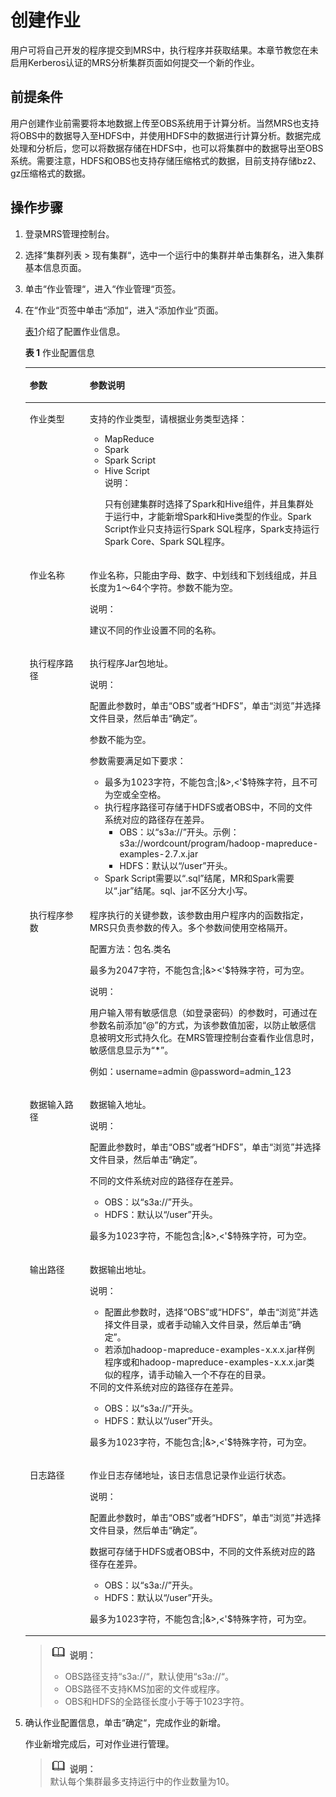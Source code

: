 # 创建作业<a name="ZH-CN_TOPIC_0060590045"></a>

用户可将自己开发的程序提交到MRS中，执行程序并获取结果。本章节教您在未启用Kerberos认证的MRS分析集群页面如何提交一个新的作业。

## 前提条件<a name="zh-cn_topic_0012808240_section2335951116026"></a>

用户创建作业前需要将本地数据上传至OBS系统用于计算分析。当然MRS也支持将OBS中的数据导入至HDFS中，并使用HDFS中的数据进行计算分析。数据完成处理和分析后，您可以将数据存储在HDFS中，也可以将集群中的数据导出至OBS系统。需要注意，HDFS和OBS也支持存储压缩格式的数据，目前支持存储bz2、gz压缩格式的数据。

## 操作步骤<a name="zh-cn_topic_0012808240_zh-cn_topic_0012807343_section56570152103954"></a>

1.  登录MRS管理控制台。
2.  选择“集群列表 \> 现有集群“，选中一个运行中的集群并单击集群名，进入集群基本信息页面。
3.  单击“作业管理“，进入“作业管理“页签。
4.  在“作业“页签中单击“添加“，进入“添加作业“页面。

    [表1](#zh-cn_topic_0012808240_zh-cn_topic_0012807343_table2007281095546)介绍了配置作业信息。 

    **表 1**  作业配置信息

    <a name="zh-cn_topic_0012808240_zh-cn_topic_0012807343_table2007281095546"></a>
    <table><thead align="left"><tr id="zh-cn_topic_0012808240_zh-cn_topic_0012807343_row2385663595546"><th class="cellrowborder" valign="top" width="20%" id="mcps1.2.3.1.1"><p id="zh-cn_topic_0012808240_zh-cn_topic_0012807343_p5333928795546"><a name="zh-cn_topic_0012808240_zh-cn_topic_0012807343_p5333928795546"></a><a name="zh-cn_topic_0012808240_zh-cn_topic_0012807343_p5333928795546"></a>参数</p>
    </th>
    <th class="cellrowborder" valign="top" width="80%" id="mcps1.2.3.1.2"><p id="zh-cn_topic_0012808240_zh-cn_topic_0012807343_p2551498795546"><a name="zh-cn_topic_0012808240_zh-cn_topic_0012807343_p2551498795546"></a><a name="zh-cn_topic_0012808240_zh-cn_topic_0012807343_p2551498795546"></a>参数说明</p>
    </th>
    </tr>
    </thead>
    <tbody><tr id="zh-cn_topic_0012808240_zh-cn_topic_0012807343_row5344809695546"><td class="cellrowborder" valign="top" width="20%" headers="mcps1.2.3.1.1 "><p id="zh-cn_topic_0012808240_zh-cn_topic_0012807343_p3432854295546"><a name="zh-cn_topic_0012808240_zh-cn_topic_0012807343_p3432854295546"></a><a name="zh-cn_topic_0012808240_zh-cn_topic_0012807343_p3432854295546"></a>作业类型</p>
    </td>
    <td class="cellrowborder" valign="top" width="80%" headers="mcps1.2.3.1.2 "><p id="zh-cn_topic_0012808240_zh-cn_topic_0012807343_p19187781102343"><a name="zh-cn_topic_0012808240_zh-cn_topic_0012807343_p19187781102343"></a><a name="zh-cn_topic_0012808240_zh-cn_topic_0012807343_p19187781102343"></a>支持的作业类型，请根据业务类型选择：</p>
    <a name="zh-cn_topic_0012808240_zh-cn_topic_0012807343_ul16035663102539"></a><a name="zh-cn_topic_0012808240_zh-cn_topic_0012807343_ul16035663102539"></a><ul id="zh-cn_topic_0012808240_zh-cn_topic_0012807343_ul16035663102539"><li>MapReduce</li><li>Spark</li><li>Spark Script</li><li>Hive Script<div class="note" id="zh-cn_topic_0012808240_note6412416195513"><a name="zh-cn_topic_0012808240_note6412416195513"></a><a name="zh-cn_topic_0012808240_note6412416195513"></a><span class="notetitle"> 说明： </span><div class="notebody"><p id="zh-cn_topic_0012808240_p1413716175517"><a name="zh-cn_topic_0012808240_p1413716175517"></a><a name="zh-cn_topic_0012808240_p1413716175517"></a>只有创建集群时选择了Spark和Hive组件，并且集群处于运行中，才能新增Spark和Hive类型的作业。Spark Script作业只支持运行Spark SQL程序，Spark支持运行Spark Core、Spark SQL程序。</p>
    </div></div>
    </li></ul>
    </td>
    </tr>
    <tr id="zh-cn_topic_0012808240_zh-cn_topic_0012807343_row6100983695546"><td class="cellrowborder" valign="top" width="20%" headers="mcps1.2.3.1.1 "><p id="zh-cn_topic_0012808240_zh-cn_topic_0012807343_p4284970295546"><a name="zh-cn_topic_0012808240_zh-cn_topic_0012807343_p4284970295546"></a><a name="zh-cn_topic_0012808240_zh-cn_topic_0012807343_p4284970295546"></a>作业名称</p>
    </td>
    <td class="cellrowborder" valign="top" width="80%" headers="mcps1.2.3.1.2 "><p id="zh-cn_topic_0012808240_zh-cn_topic_0012807343_p4725704311292"><a name="zh-cn_topic_0012808240_zh-cn_topic_0012807343_p4725704311292"></a><a name="zh-cn_topic_0012808240_zh-cn_topic_0012807343_p4725704311292"></a>作业名称，只能由字母、数字、中划线和下划线组成，并且长度为1～64个字符。参数不能为空。</p>
    <div class="note" id="zh-cn_topic_0012808240_zh-cn_topic_0012807343_note2266020411292"><a name="zh-cn_topic_0012808240_zh-cn_topic_0012807343_note2266020411292"></a><a name="zh-cn_topic_0012808240_zh-cn_topic_0012807343_note2266020411292"></a><span class="notetitle"> 说明： </span><div class="notebody"><p id="zh-cn_topic_0012808240_zh-cn_topic_0012807343_p261524611292"><a name="zh-cn_topic_0012808240_zh-cn_topic_0012807343_p261524611292"></a><a name="zh-cn_topic_0012808240_zh-cn_topic_0012807343_p261524611292"></a>建议不同的作业设置不同的名称。</p>
    </div></div>
    </td>
    </tr>
    <tr id="zh-cn_topic_0012808240_zh-cn_topic_0012807343_row2657626495546"><td class="cellrowborder" valign="top" width="20%" headers="mcps1.2.3.1.1 "><p id="zh-cn_topic_0012808240_zh-cn_topic_0012807343_p4239557514273"><a name="zh-cn_topic_0012808240_zh-cn_topic_0012807343_p4239557514273"></a><a name="zh-cn_topic_0012808240_zh-cn_topic_0012807343_p4239557514273"></a>执行程序路径</p>
    </td>
    <td class="cellrowborder" valign="top" width="80%" headers="mcps1.2.3.1.2 "><p id="zh-cn_topic_0012808240_p655627719565"><a name="zh-cn_topic_0012808240_p655627719565"></a><a name="zh-cn_topic_0012808240_p655627719565"></a>执行程序Jar包地址。</p>
    <div class="note" id="note15626919144040"><a name="note15626919144040"></a><a name="note15626919144040"></a><span class="notetitle"> 说明： </span><div class="notebody"><p id="p54260708144042"><a name="p54260708144042"></a><a name="p54260708144042"></a>配置此参数时，单击<span class="uicontrol" id="uicontrol6056146216954"><a name="uicontrol6056146216954"></a><a name="uicontrol6056146216954"></a>“OBS”</span>或者<span class="uicontrol" id="uicontrol5704314216958"><a name="uicontrol5704314216958"></a><a name="uicontrol5704314216958"></a>“HDFS”</span>，单击<span class="uicontrol" id="uicontrol877241154718"><a name="uicontrol877241154718"></a><a name="uicontrol877241154718"></a>“浏览”</span>并选择文件目录，然后单击<span class="uicontrol" id="uicontrol37405571154735"><a name="uicontrol37405571154735"></a><a name="uicontrol37405571154735"></a>“确定”</span>。</p>
    </div></div>
    <p id="p43404015161033"><a name="p43404015161033"></a><a name="p43404015161033"></a>参数不能为空。</p>
    <p id="p52747342161040"><a name="p52747342161040"></a><a name="p52747342161040"></a>参数需要满足如下要求：</p>
    <a name="zh-cn_topic_0012808240_ul1375493195654"></a><a name="zh-cn_topic_0012808240_ul1375493195654"></a><ul id="zh-cn_topic_0012808240_ul1375493195654"><li>最多为1023字符，不能包含;|&amp;&gt;,&lt;'$特殊字符，且不可为空或全空格。</li><li>执行程序路径可存储于HDFS或者OBS中，不同的文件系统对应的路径存在差异。<a name="zh-cn_topic_0012808240_ul56833471484"></a><a name="zh-cn_topic_0012808240_ul56833471484"></a><ul id="zh-cn_topic_0012808240_ul56833471484"><li>OBS：以<span class="parmvalue" id="zh-cn_topic_0012808240_parmvalue15615586113316"><a name="zh-cn_topic_0012808240_parmvalue15615586113316"></a><a name="zh-cn_topic_0012808240_parmvalue15615586113316"></a>“s3a://”</span>开头。示例：s3a://wordcount/program/hadoop-mapreduce-examples-2.7.x.jar</li><li>HDFS：默认以<span class="parmvalue" id="zh-cn_topic_0012808240_parmvalue5002226915745"><a name="zh-cn_topic_0012808240_parmvalue5002226915745"></a><a name="zh-cn_topic_0012808240_parmvalue5002226915745"></a>“/user”</span>开头。</li></ul>
    </li><li>Spark Script需要以<span class="parmvalue" id="zh-cn_topic_0012808240_parmvalue3709601695914"><a name="zh-cn_topic_0012808240_parmvalue3709601695914"></a><a name="zh-cn_topic_0012808240_parmvalue3709601695914"></a>“.sql”</span>结尾，MR和Spark需要以<span class="parmvalue" id="zh-cn_topic_0012808240_parmvalue940908595918"><a name="zh-cn_topic_0012808240_parmvalue940908595918"></a><a name="zh-cn_topic_0012808240_parmvalue940908595918"></a>“.jar”</span>结尾。sql、jar不区分大小写。</li></ul>
    </td>
    </tr>
    <tr id="zh-cn_topic_0012808240_zh-cn_topic_0012807343_row2817879495546"><td class="cellrowborder" valign="top" width="20%" headers="mcps1.2.3.1.1 "><p id="zh-cn_topic_0012808240_zh-cn_topic_0012807343_p5436557014273"><a name="zh-cn_topic_0012808240_zh-cn_topic_0012807343_p5436557014273"></a><a name="zh-cn_topic_0012808240_zh-cn_topic_0012807343_p5436557014273"></a>执行程序参数</p>
    </td>
    <td class="cellrowborder" valign="top" width="80%" headers="mcps1.2.3.1.2 "><p id="zh-cn_topic_0012807343_p33862476113321"><a name="zh-cn_topic_0012807343_p33862476113321"></a><a name="zh-cn_topic_0012807343_p33862476113321"></a>程序执行的关键参数，该参数由用户程序内的函数指定，MRS只负责参数的传入。多个参数间使用空格隔开。</p>
    <p id="p58090845151057"><a name="p58090845151057"></a><a name="p58090845151057"></a>配置方法：包名.类名</p>
    <p id="zh-cn_topic_0012807343_p4153501114273"><a name="zh-cn_topic_0012807343_p4153501114273"></a><a name="zh-cn_topic_0012807343_p4153501114273"></a>最多为2047字符，不能包含;|&amp;&gt;&lt;'$特殊字符，可为空。</p>
    <div class="note" id="note62371709174814"><a name="note62371709174814"></a><a name="note62371709174814"></a><span class="notetitle"> 说明： </span><div class="notebody"><p id="p20521095174814"><a name="p20521095174814"></a><a name="p20521095174814"></a>用户输入带有敏感信息（如登录密码）的参数时，可通过在参数名前添加“@”的方式，为该参数值加密，以防止敏感信息被明文形式持久化。在MRS管理控制台查看作业信息时，敏感信息显示为“*”。</p>
    <p id="p1265001117571"><a name="p1265001117571"></a><a name="p1265001117571"></a>例如：username=admin @password=admin_123</p>
    </div></div>
    </td>
    </tr>
    <tr id="zh-cn_topic_0012808240_zh-cn_topic_0012807343_row1057507495546"><td class="cellrowborder" valign="top" width="20%" headers="mcps1.2.3.1.1 "><p id="zh-cn_topic_0012808240_zh-cn_topic_0012807343_p4034582114273"><a name="zh-cn_topic_0012808240_zh-cn_topic_0012807343_p4034582114273"></a><a name="zh-cn_topic_0012808240_zh-cn_topic_0012807343_p4034582114273"></a>数据输入路径</p>
    </td>
    <td class="cellrowborder" valign="top" width="80%" headers="mcps1.2.3.1.2 "><p id="zh-cn_topic_0012808240_zh-cn_topic_0012807343_p58342063113324"><a name="zh-cn_topic_0012808240_zh-cn_topic_0012807343_p58342063113324"></a><a name="zh-cn_topic_0012808240_zh-cn_topic_0012807343_p58342063113324"></a>数据输入地址。</p>
    <div class="note" id="note58231570161243"><a name="note58231570161243"></a><a name="note58231570161243"></a><span class="notetitle"> 说明： </span><div class="notebody"><p id="p44534713161244"><a name="p44534713161244"></a><a name="p44534713161244"></a>配置此参数时，单击<span class="uicontrol" id="uicontrol65268103161244"><a name="uicontrol65268103161244"></a><a name="uicontrol65268103161244"></a>“OBS”</span>或者<span class="uicontrol" id="uicontrol50542015161244"><a name="uicontrol50542015161244"></a><a name="uicontrol50542015161244"></a>“HDFS”</span>，单击<span class="uicontrol" id="uicontrol52224956161244"><a name="uicontrol52224956161244"></a><a name="uicontrol52224956161244"></a>“浏览”</span>并选择文件目录，然后单击<span class="uicontrol" id="uicontrol262557161244"><a name="uicontrol262557161244"></a><a name="uicontrol262557161244"></a>“确定”</span>。</p>
    </div></div>
    <div class="p" id="zh-cn_topic_0012808240_p6028322915823"><a name="zh-cn_topic_0012808240_p6028322915823"></a><a name="zh-cn_topic_0012808240_p6028322915823"></a>不同的文件系统对应的路径存在差异。<a name="zh-cn_topic_0012808240_ul1668690715439"></a><a name="zh-cn_topic_0012808240_ul1668690715439"></a><ul id="zh-cn_topic_0012808240_ul1668690715439"><li>OBS：以<span class="parmvalue" id="parmvalue13446514151947"><a name="parmvalue13446514151947"></a><a name="parmvalue13446514151947"></a>“s3a://”</span>开头。</li><li>HDFS：默认以<span class="parmvalue" id="zh-cn_topic_0012808240_parmvalue2499739115713"><a name="zh-cn_topic_0012808240_parmvalue2499739115713"></a><a name="zh-cn_topic_0012808240_parmvalue2499739115713"></a>“/user”</span>开头。</li></ul>
    </div>
    <p id="zh-cn_topic_0012808240_zh-cn_topic_0012807343_p1842153414273"><a name="zh-cn_topic_0012808240_zh-cn_topic_0012807343_p1842153414273"></a><a name="zh-cn_topic_0012808240_zh-cn_topic_0012807343_p1842153414273"></a>最多为1023字符，不能包含;|&amp;&gt;,&lt;'$特殊字符，可为空。</p>
    </td>
    </tr>
    <tr id="zh-cn_topic_0012808240_zh-cn_topic_0012807343_row6353631095546"><td class="cellrowborder" valign="top" width="20%" headers="mcps1.2.3.1.1 "><p id="zh-cn_topic_0012808240_zh-cn_topic_0012807343_p752552114273"><a name="zh-cn_topic_0012808240_zh-cn_topic_0012807343_p752552114273"></a><a name="zh-cn_topic_0012808240_zh-cn_topic_0012807343_p752552114273"></a>输出路径</p>
    </td>
    <td class="cellrowborder" valign="top" width="80%" headers="mcps1.2.3.1.2 "><p id="zh-cn_topic_0012808240_zh-cn_topic_0012807343_p58879755113122"><a name="zh-cn_topic_0012808240_zh-cn_topic_0012807343_p58879755113122"></a><a name="zh-cn_topic_0012808240_zh-cn_topic_0012807343_p58879755113122"></a>数据输出地址。</p>
    <div class="note" id="note12918618161337"><a name="note12918618161337"></a><a name="note12918618161337"></a><span class="notetitle"> 说明： </span><div class="notebody"><a name="ul1637410244522"></a><a name="ul1637410244522"></a><ul id="ul1637410244522"><li>配置此参数时，选择<span class="uicontrol" id="uicontrol23741024125214"><a name="uicontrol23741024125214"></a><a name="uicontrol23741024125214"></a>“OBS”</span>或<span class="uicontrol" id="uicontrol17374112412529"><a name="uicontrol17374112412529"></a><a name="uicontrol17374112412529"></a>“HDFS”</span>，单击<span class="uicontrol" id="uicontrol173741724145216"><a name="uicontrol173741724145216"></a><a name="uicontrol173741724145216"></a>“浏览”</span>并选择文件目录，或者手动输入文件目录，然后单击<span class="uicontrol" id="uicontrol43744241528"><a name="uicontrol43744241528"></a><a name="uicontrol43744241528"></a>“确定”</span>。</li><li>若添加hadoop-mapreduce-examples-x.x.x.jar样例程序或和hadoop-mapreduce-examples-x.x.x.jar类似的程序，请手动输入一个不存在的目录。</li></ul>
    </div></div>
    <div class="p" id="zh-cn_topic_0012808240_p60582415151053"><a name="zh-cn_topic_0012808240_p60582415151053"></a><a name="zh-cn_topic_0012808240_p60582415151053"></a>不同的文件系统对应的路径存在差异。<a name="zh-cn_topic_0012808240_ul8370831151053"></a><a name="zh-cn_topic_0012808240_ul8370831151053"></a><ul id="zh-cn_topic_0012808240_ul8370831151053"><li>OBS：以<span class="parmvalue" id="parmvalue62076920151952"><a name="parmvalue62076920151952"></a><a name="parmvalue62076920151952"></a>“s3a://”</span>开头。</li><li>HDFS：默认以<span class="parmvalue" id="zh-cn_topic_0012808240_parmvalue32451534151053"><a name="zh-cn_topic_0012808240_parmvalue32451534151053"></a><a name="zh-cn_topic_0012808240_parmvalue32451534151053"></a>“/user”</span>开头。</li></ul>
    </div>
    <p id="zh-cn_topic_0012808240_zh-cn_topic_0012807343_p40777300113122"><a name="zh-cn_topic_0012808240_zh-cn_topic_0012807343_p40777300113122"></a><a name="zh-cn_topic_0012808240_zh-cn_topic_0012807343_p40777300113122"></a>最多为1023字符，不能包含;|&amp;&gt;,&lt;'$特殊字符，可为空。</p>
    </td>
    </tr>
    <tr id="zh-cn_topic_0012808240_zh-cn_topic_0012807343_row459221939174"><td class="cellrowborder" valign="top" width="20%" headers="mcps1.2.3.1.1 "><p id="zh-cn_topic_0012808240_zh-cn_topic_0012807343_p287101489174"><a name="zh-cn_topic_0012808240_zh-cn_topic_0012807343_p287101489174"></a><a name="zh-cn_topic_0012808240_zh-cn_topic_0012807343_p287101489174"></a>日志路径</p>
    </td>
    <td class="cellrowborder" valign="top" width="80%" headers="mcps1.2.3.1.2 "><p id="zh-cn_topic_0012808240_zh-cn_topic_0012807343_p27632339113252"><a name="zh-cn_topic_0012808240_zh-cn_topic_0012807343_p27632339113252"></a><a name="zh-cn_topic_0012808240_zh-cn_topic_0012807343_p27632339113252"></a>作业日志存储地址，该日志信息记录作业运行状态。</p>
    <div class="note" id="note35715832161431"><a name="note35715832161431"></a><a name="note35715832161431"></a><span class="notetitle"> 说明： </span><div class="notebody"><p id="p53007038161431"><a name="p53007038161431"></a><a name="p53007038161431"></a>配置此参数时，单击<span class="uicontrol" id="uicontrol7301299161431"><a name="uicontrol7301299161431"></a><a name="uicontrol7301299161431"></a>“OBS”</span>或者<span class="uicontrol" id="uicontrol65711696161431"><a name="uicontrol65711696161431"></a><a name="uicontrol65711696161431"></a>“HDFS”</span>，单击<span class="uicontrol" id="uicontrol54534359161431"><a name="uicontrol54534359161431"></a><a name="uicontrol54534359161431"></a>“浏览”</span>并选择文件目录，然后单击<span class="uicontrol" id="uicontrol21047183161431"><a name="uicontrol21047183161431"></a><a name="uicontrol21047183161431"></a>“确定”</span>。</p>
    </div></div>
    <div class="p" id="zh-cn_topic_0012808240_p52515849151155"><a name="zh-cn_topic_0012808240_p52515849151155"></a><a name="zh-cn_topic_0012808240_p52515849151155"></a>数据可存储于HDFS或者OBS中，不同的文件系统对应的路径存在差异。<a name="zh-cn_topic_0012808240_ul2880601151155"></a><a name="zh-cn_topic_0012808240_ul2880601151155"></a><ul id="zh-cn_topic_0012808240_ul2880601151155"><li>OBS：以<span class="parmvalue" id="parmvalue606553815200"><a name="parmvalue606553815200"></a><a name="parmvalue606553815200"></a>“s3a://”</span>开头。</li><li>HDFS：默认以<span class="parmvalue" id="zh-cn_topic_0012808240_parmvalue42765641151155"><a name="zh-cn_topic_0012808240_parmvalue42765641151155"></a><a name="zh-cn_topic_0012808240_parmvalue42765641151155"></a>“/user”</span>开头。</li></ul>
    </div>
    <p id="zh-cn_topic_0012808240_zh-cn_topic_0012807343_p438206609174"><a name="zh-cn_topic_0012808240_zh-cn_topic_0012807343_p438206609174"></a><a name="zh-cn_topic_0012808240_zh-cn_topic_0012807343_p438206609174"></a>最多为1023字符，不能包含;|&amp;&gt;,&lt;'$特殊字符，可为空。</p>
    </td>
    </tr>
    </tbody>
    </table>

    >![](public_sys-resources/icon-note.gif) **说明：**   
    >-   OBS路径支持“s3a://“，默认使用“s3a://“。  
    >-   OBS路径不支持KMS加密的文件或程序。  
    >-   OBS和HDFS的全路径长度小于等于1023字符。  

5.  确认作业配置信息，单击“确定“，完成作业的新增。

    作业新增完成后，可对作业进行管理。

    >![](public_sys-resources/icon-note.gif) **说明：**   
    >默认每个集群最多支持运行中的作业数量为10。  


